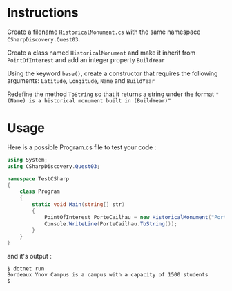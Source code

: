 # Instructions

Create a filename `HistoricalMonument.cs` with the same namespace `CSharpDiscovery.Quest03`.

Create a class named `HistoricalMonument` and make it inherit from `PointOfInterest` and add an integer property `BuildYear`

Using the keyword `base()`, create a constructor that requires the following arguments: `Latitude`, `Longitude`, `Name` and `BuildYear`

Redefine the method `ToString` so that it returns a string under the format `"(Name) is a historical monument built in (BuildYear)"`

# Usage

Here is a possible Program.cs file to test your code :

```c#
using System;
using CSharpDiscovery.Quest03;

namespace TestCSharp
{
    class Program
    {
        static void Main(string[] str)
        {
            PointOfInterest PorteCailhau = new HistoricalMonument("Porte Cailhau", 44.838336, -0.569446, 1493);
            Console.WriteLine(PorteCailhau.ToString());
        }
    }
}
```

and it's output :

```
$ dotnet run
Bordeaux Ynov Campus is a campus with a capacity of 1500 students
$
```
